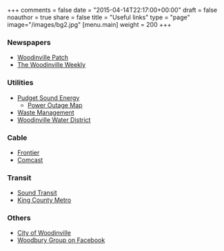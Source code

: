 +++
comments = false
date = "2015-04-14T22:17:00+00:00"
draft = false
noauthor = true
share = false
title = "Useful links"
type = "page"
image="/images/bg2.jpg"
[menu.main]
weight = 200
+++

### Newspapers
* [Woodinville Patch](https://patch.com/washington/woodinville)
* [The Woodinville Weekly](http://www.nwnews.com/)

### Utilities
* [Pudget Sound Energy](https://pse.com/)
  * [Power Outage Map](https://pse.com/accountsandservices/servicealert/pages/outage-map.aspx)
* [Waste Management](http://wmnorthwest.com/nkingcounty/)
* [Woodinville Water District](https://www.woodinvillewater.com/)

### Cable
* [Frontier](https://frontier.com)
* [Comcast](https://www.xfinity.com)

### Transit
* [Sound Transit](https://www.soundtransit.org/)
* [King County Metro](http://kingcounty.gov/depts/transportation/metro.aspx)

### Others
* [City of Woodinville](http://www.ci.woodinville.wa.us/)
* [Woodbury Group on Facebook](https://facebook.com/groups/101482933516141)